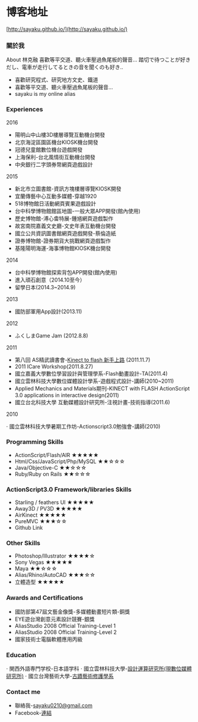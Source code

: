 # 博客地址
[http://sayaku.github.io/](http://sayaku.github.io/)


### 關於我

About 林克融
喜歡等平交道、聽火車壓過魚尾板的聲音...
踏切で待つことが好きだし、電車が走行してるときの音を聞くのも好き..

* 喜歡研究程式、研究地方文史、鐵道
* 喜歡等平交道、聽火車壓過魚尾板的聲音…
* sayaku is my online alias

### Experiences

2016

* 陽明山中山樓3D樓層導覽互動機台開發
* 北京海淀區園區機台KIOSK機台開發
* 冠德兒童館數位機台遊戲開發 
* 上海保利-台北風情街互動機台開發 
* 中央銀行二字頭券幣網頁遊戲設計

2015

* 新北市立圖書館-資訊方塊樓層導覽KIOSK開發
* 宜蘭傳藝中心互動多媒體-穿越1920
* 518博物館日活動網頁賓果遊戲設計 
* 台中科學博物館館區地圖-一般大眾APP開發(館內使用)
* 歷史博物館-溥心畬特展-鍾馗網頁遊戲製作 
* 故宮南院嘉義文史廳-文史年表互動機台開發
* 國立公共資訊圖書館網頁遊戲開發-蔡倫造紙 
* 證券博物館-證券期貨大挑戰網頁遊戲製作 
* 基隆陽明海運-海事博物館KIOSK機台開發

2014

* 台中科學博物館探索背包APP開發(館內使用)
* 進入頑石創意（2014.10至今）
* 留學日本(2014.3~2014.9)

2013

* 國防部軍用App設計(2013.11)

2012

* ふくしまGame Jam (2012.8.8)

2011

* 第八回 AS精武讀書會-[Kinect to flash 新手上路](http://www.slideshare.net/sayaku/kinect-for-flash?ref=http://blog.roodo.com/sayaku/archives/17839507.html) (2011.11.7)
* 2011 ICare Workshop(2011.8.27)
* 國立嘉義大學數位學習設計與管理學系-Flash動畫設計-TA(2011.4)
* 國立雲林科技大學數位媒體設計學系-遊戲程式設計-講師(2010~2011)
* Applied Mechanics and Materials期刊-KINECT with FLASH ActionScript 3.0 applications in interactive design(2011) 
* 國立台北科技大學 互動媒體設計研究所-注視計畫-技術指導(2011.6)

2010

⋅ 國立雲林科技大學暑期工作坊-Actionscript3.0勉強會-講師(2010)

### Programming Skills

* ActionScript/Flash/AIR	★★★★★
* Html/Css/JavaScript/Php/MySQL	★★☆☆☆
* Java/Objective-C	★★☆☆☆
* Ruby/Ruby on Rails	★★☆☆☆

### ActionScript3.0 Framework/libraries Skills

* Starling / feathers UI	★★★★★
* Away3D / PV3D	★★★★★
* AirKinect	★★★★★
* PureMVC	★★★☆☆
* Github	Link

### Other Skills

* Photoshop/Illustrator	★★★★☆
* Sony Vegas	★★★★★
* Maya	★★☆☆☆
* Alias/Rhino/AutoCAD	★★★☆☆
* 立體造型	★★★★★

### Awards and Certifications

* 國防部第47屆文藝金像獎-多媒體動畫短片類-銅獎
* EYE遊台灣創意元素設計競賽-銀獎
* AliasStudio 2008 Official Training-Level 1
* AliasStudio 2008 Official Training-Level 2
* 國家技術士電腦軟體應用丙級

### Education

⋅ 関西外語専門学校-日本語学科
⋅ 國立雲林科技大學-[設計運算研究所(現數位媒體研究所)](http://www.gcd.yuntech.edu.tw/)
⋅ 國立台灣藝術大學-[古蹟藝術修護學系](http://aac.ntua.edu.tw/main.php)

### Contact me

* 聯絡我-[sayaku0210@gmail.com](sayaku0210@gmail.com)
* Facebook-[連結](https://www.facebook.com/sayaku.ling)